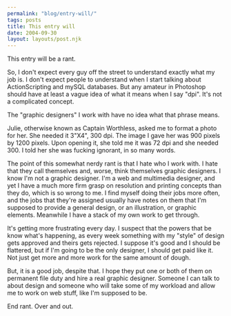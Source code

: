 ```yaml
---
permalink: "blog/entry-will/"
tags: posts
title: This entry will
date: 2004-09-30
layout: layouts/post.njk
---
```


This entry will be a rant.

So, I don't expect every guy off the street to understand exactly what my job is. I don't expect people to understand when I start talking about ActionScripting and mySQL databases. But any amateur in Photoshop should have at least a vague idea of what it means when I say "dpi". It's not a complicated concept.

The "graphic designers" I work with have no idea what that phrase means. 

Julie, otherwise known as Captain Worthless, asked me to format a photo for her. She needed it 3"X4", 300 dpi. The image I gave her was 900 pixels by 1200 pixels. Upon opening it, she told me it was 72 dpi and she needed 300. I told her she was fucking ignorant, in so many words.

The point of this somewhat nerdy rant is that I hate who I work with. I hate that they call themselves and, worse, think themselves graphic designers. I know I'm not a graphic designer. I'm a web and multimedia designer, and yet I have a much more firm grasp on resolution and printing concepts than they do, which is so wrong to me. I find myself doing their jobs more often, and the jobs that they're assigned usually have notes on them that I'm supposed to provide a general design, or an illustration, or graphic elements. Meanwhile I have a stack of my own work to get through.

It's getting more frustrating every day. I suspect that the powers that be know what's happening, as every week something with my "style" of design gets approved and theirs gets rejected. I suppose it's good and I should be flattered, but if I'm going to be the only designer, I should get paid like it. Not just get more and more work for the same amount of dough. 

But, it is a good job, despite that. I hope they put one or both of them on permanent file duty and hire a real graphic designer. Someone I can talk to about design and someone who will take some of my workload and allow me to work on web stuff, like I'm supposed to be. 

End rant. Over and out.
